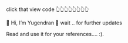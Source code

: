 click that view code 👆👆👆👆👆👆👆👆


👋 Hi, I’m Yugendran 👀 wait .. for further updates

Read and use it for your references....   :).
